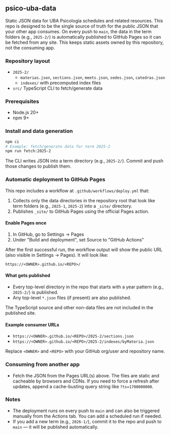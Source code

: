 ## psico-uba-data

Static JSON data for UBA Psicología schedules and related resources. This repo is designed to be the single source of truth for the public JSON that your other app consumes. On every push to `main`, the data in the term folders (e.g., `2025-2/`) is automatically published to GitHub Pages so it can be fetched from any site. This keeps static assets owned by this repository, not the consuming app.

### Repository layout

- `2025-2/`
  - `materias.json`, `sections.json`, `meets.json`, `sedes.json`, `catedras.json`
  - `indexes/` with precomputed index files
- `src/` TypeScript CLI to fetch/generate data

### Prerequisites

- Node.js 20+
- npm 9+

### Install and data generation

```bash
npm ci
# Example: fetch/generate data for term 2025-2
npm run fetch:2025-2
```

The CLI writes JSON into a term directory (e.g., `2025-2/`). Commit and push those changes to publish them.

### Automatic deployment to GitHub Pages

This repo includes a workflow at `.github/workflows/deploy.yml` that:

1) Collects only the data directories in the repository root that look like term folders (e.g., `2025-1`, `2025-2`) into a `_site/` directory.
2) Publishes `_site/` to GitHub Pages using the official Pages action.

#### Enable Pages once

1) In GitHub, go to Settings → Pages
2) Under "Build and deployment", set Source to "GitHub Actions"

After the first successful run, the workflow output will show the public URL (also visible in Settings → Pages). It will look like:

```
https://<OWNER>.github.io/<REPO>/
```

#### What gets published

- Every top-level directory in the repo that starts with a year pattern (e.g., `2025-2/`) is published.
- Any top-level `*.json` files (if present) are also published.

The TypeScript source and other non-data files are not included in the published site.

#### Example consumer URLs

- `https://<OWNER>.github.io/<REPO>/2025-2/sections.json`
- `https://<OWNER>.github.io/<REPO>/2025-2/indexes/byMateria.json`

Replace `<OWNER>` and `<REPO>` with your GitHub org/user and repository name.

### Consuming from another app

- Fetch the JSON from the Pages URL(s) above. The files are static and cacheable by browsers and CDNs. If you need to force a refresh after updates, append a cache-busting query string like `?ts=1700000000`.

### Notes

- The deployment runs on every push to `main` and can also be triggered manually from the Actions tab. You can add a scheduled run if needed.
- If you add a new term (e.g., `2026-1/`), commit it to the repo and push to `main` — it will be published automatically.


